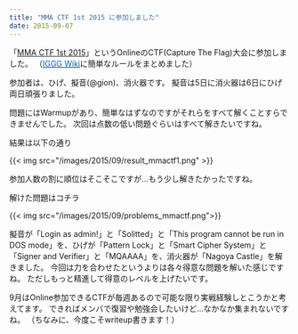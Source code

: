 ```yaml
---
title: "MMA CTF 1st 2015 に参加しました"
date: 2015-09-07
---
```


「[MMA CTF 1st 2015](http://uecmma.github.io/mmactf/)」というOnlineのCTF(Capture The Flag)大会に参加しました。
（[<span style="color: #0066cc;">IGGG Wiki</span>](//www.iggg.org/wiki/?MMA%20CTF%201st%202015)に簡単なルールをまとめました）

参加者は、ひげ、擬音(@gion)、消火器です。
擬音は5日に消火器は6日にひげ両日頑張りました。

問題にはWarmupがあり、簡単なはずなのですがそれらをすべて解くことすらできませんでした。
次回は点数の低い問題ぐらいはすべて解きたいですね。

結果は以下の通り

{{< img src="/images/2015/09/result_mmactf1.png" >}}

参加人数の割に順位はそこそこですが...もう少し解きたかったですね。

解けた問題はコチラ

{{< img src="/images/2015/09/problems_mmactf.png">}}

擬音が「Login as admin!」と「Solitted」と「This program cannot be run in DOS mode」を、ひげが「Pattern Lock」と「Smart Cipher System」と「Signer and Verifier」と「MQAAAA」を、消火器が「Nagoya Castle」を解きました。
今回は力を合わせたというよりは各々得意な問題を解いた感じですね。
ただしもっと精進して得意のレベルを上げたいです。

9月はOnline参加できるCTFが毎週あるので可能な限り実戦経験しとこうかと考えてます。
できればメンバで復習や勉強会したいけど...なかなか集まれないですね。
（ちなみに、今度こそwriteup書きます！）
